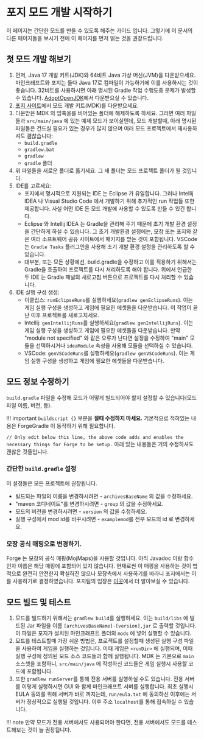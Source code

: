 포지 모드 개발 시작하기
==========================

이 페이지는 간단한 모드를 만들 수 있도록 해주는 가이드 입니다. 그렇기에 이 문서의 다른 페이지들을 보시기 전에 이 페이지를 먼저 읽는 것을 권장드립니다.

첫 모드 개발 해보기
--------------------

1. 먼저, Java 17 개발 키트(JDK)와 64비트 Java 가상 머신(JVM)을 다운받으세요. 마인크래프트와 포지는 둘다 Java 17로 컴파일이 가능하기에 이를 사용하시는 것이 좋습니다. 32비트를 사용하시면 아래 명시된 Gradle 작업 수행도중 문제가 발생할 수 있습니다. [AdoptOpenJDK][jdk]에서 다운받으실 수 있습니다.
2. [포지 사이트][files]에서 모드 개발 키트(MDK)를 다운받으세요.
3. 다운받은 MDK 의 압축을를 비어있는 폴더에 해제하도록 하세요. 그러면 여러 파일들과 `src/main/java` 에 있는 예제 모드가 보이실텐데, 모드 개발할때, 아래 명시된 파일들은 건드실 필요가 있는 경우가 많지 않으며 여러 모드 프로젝트에서 재사용하셔도 괨찮습니다:
   * `build.gradle`
   * `gradlew.bat`
   * `gradlew`
   * `gradle` 폴더
4. 위 파일들을 새로운 폴더로 옮기세요. 그 새 폴더는 모드 프로젝트 폴더가 될 것입니다.
5. IDE를 고르세요:
   * 포지에서 명시적으로 지원되는 IDE 는 Eclipse 가 유일합니다. 그러나 Intellij IDEA 나 Visual Studio Code 에서 개발하기 위해 추가적인 run 작업들 또한 제공합니다. 사실 어떤 IDE 든 모드 개발에 사용할 수 있도록 만들 수 있긴 합니다.
   * Eclipse 와 Intellij IDEA 는 Gradle을 관리해 주기 때문에 초기 개발 환경 설정을 간단하게 하실 수 있습니다. 그 초기 개발환경 설정에는, 모장 또는 포지와 같은 여러 소프트웨어 공유 사이트에서 패키지를 받는 것이 포함됩니다. VSCode 는 `Gradle Tasks` 플러그인을 사용해 초기 개발 환경 설정을 관리하도록 할 수 있습니다.
   * 대부분, 또는 모든 상황에선, build.gradle을 수정하고 이를 적용하기 위해서는 Gradle을 호출하여 프로젝트를 다시 처리하도록 해야 합니다. 위에서 언급한 두 IDE 는 Gradle 패널의 새로고침 버튼으로 프로젝트를 다시 처리할 수 있습니다.
6. IDE 실행 구성 생성:
   * 이클립스: `runEclipseRuns`를 실행하세요(`gradlew genEclipseRuns`). 이는 게임 실행 구성을 생성하고 게임에 필요한 에셋들을 다운받습니다. 이 작업이 끝난 이후 프로젝트를 새로고치세요.
   * Intellij: `genIntellijRuns`를 실행하세요(`gradlew genIntellijRuns`). 이는 게임 실행 구성을 생성하고 게임에 필요한 에셋들을 다운받습니다. 만약 "module not specified" 와 같은 오류가 난다면 설정을 수정하여 "main" 모듈을 선택하시거나 `ideaModule` 속성을 사용해 모듈을 선택하실 수 있습니다.
   * VSCode: `genVSCodeRuns`를 실행하세요(`gradlew genVSCodeRuns`). 이는 게임 실행 구성을 생성하고 게임에 필요한 에셋들을 다운받습니다.

모드 정보 수정하기
--------------------------------

`build.gradle` 파일을 수정해 모드가 어떻게 빌드되어야 할지 설정할 수 있습니다(모드 파일 이름, 버전, 등).

!!! important
    `buildscript {}` 부분을 **절때 수정하지 마세요.** 기본적으로 적혀있는 내용은 ForgeGradle 이 동작하기 위해 필요합니다.

`// Only edit below this line, the above code adds and enables the necessary things for Forge to be setup.` 아래 있는 내용들은 거의 수정하셔도 괜찮은 것들입니다.

### 간단한 `build.gradle` 설정

이 설정들은 모든 프로젝트에 권장됩니다.

* 빌드되는 파일의 이름을 변경하시려면 - `archivesBaseName` 의 값을 수정하세요.
* "maven 코디네이트"를 변경하시려면 - `group` 의 값을 수정하세요.
* 모드의 버전을 변경하시려면 - `version` 의 값을 수정하세요.
* 실행 구성에서 mod id를 바꾸시려면 - `examplemod`를 전부 모드의 id 로 변경하세요.

### 모장 공식 매핑으로 변경하기.

Forge 는 모장의 공식 매핑(MojMaps)을 사용할 것입니다. 아직 Javadoc 이랑 함수 인자 이름은 해당 매핑에 포함되어 있지 않습니다. 현재로썬 이 매핑을 사용하는 것이 법적으로 완전히 안전한지 확실하진 않으나 모장측에서 사용하기를 바라니 포지에서는 이를 사용하기로 결졍하였습니다. 포지팀의 입장은 [이곳][mojmap]에서 더 알아보실 수 있습니다.

모드 빌드 및 테스트
-----------------------------

1. 모드를 빌드하기 위해서는 `gradlew build`를 실행하세요. 이는 `build/libs` 에 빌드된 Jar 파일을 이름 `[archivesBaseName]-[version],jar` 로 출력할 것입니다. 이 파일은 포지가 설치된 마인크래프트 폴더의 `mods` 에 넣어 실행할 수 있습니다.
2. 모드를 테스트할때 가장 쉬운 방법은, 프로젝트를 설정할때 생성된 실행 구성 파일을 사용하여 게임을 실행하는 것입니다. 이때 게임은 `<runDir>` 에 실행되며, 이때 실행 구성에 정의된 모드 소스 코드들과 함께 실행됩니다. MDK 는 기본으로 `main` 소스셋을 포함하니, `src/main/java` 에 작성하신 코드들은 게임 실행시 사용할 코드에 포함됩니다.
3. 또한 `gradlew runServer`를 통해 전용 서버를 실행하실 수도 있습니다. 전용 서버를 이렇게 실행하시면 GUI 와 함께 마인크래프트 서버를 실행합니다. 최초 실행시 EULA 동의를 위해 서버가 바로 꺼지는데, `run/eula.txt` 에 동의하신 이후에는 서버가 정상적으로 실행될 것입니다. 이후 주소 `localhost`를 통해 접속하실 수 있습니다.

!!! note
    만약 모드가 전용 서버에서도 사용되어야 한다면, 전용 서버에서도 모드를 테스트해보는 것이 늘 권장됩니다.

[files]: https://files.minecraftforge.net "포지 파일 배포 사이트"
[jdk]: https://adoptium.net/temurin/releases "Temurin 다운로드 페이지"
[mojmap]: https://github.com/MinecraftForge/MCPConfig/blob/master/Mojang.md
